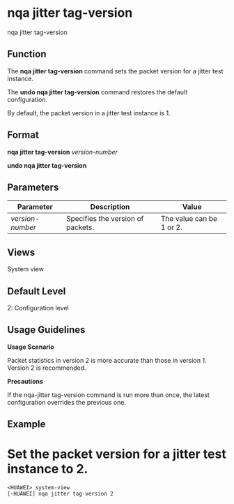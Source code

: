 nqa jitter tag-version
======================

nqa jitter tag-version

Function
--------



The **nqa jitter tag-version** command sets the packet version for a jitter test instance.

The **undo nqa jitter tag-version** command restores the default configuration.



By default, the packet version in a jitter test instance is 1.


Format
------

**nqa jitter tag-version** *version-number*

**undo nqa jitter tag-version**


Parameters
----------

| Parameter | Description | Value |
| --- | --- | --- |
| *version-number* | Specifies the version of packets. | The value can be 1 or 2. |



Views
-----

System view


Default Level
-------------

2: Configuration level


Usage Guidelines
----------------

**Usage Scenario**

Packet statistics in version 2 is more accurate than those in version 1. Version 2 is recommended.

**Precautions**

If the nqa-jitter tag-version command is run more than once, the latest configuration overrides the previous one.


Example
-------

# Set the packet version for a jitter test instance to 2.
```
<HUAWEI> system-view
[~HUAWEI] nqa jitter tag-version 2

```